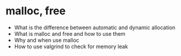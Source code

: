 # malloc, free
* What is the difference between automatic and dynamic allocation
* What is malloc and free and how to use them
* Why and when use malloc
* How to use valgrind to check for memory leak
